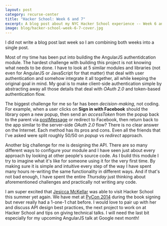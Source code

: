 ```yaml
---
layout: post
category: recurse-center
title: "Hacker School: Week 6 and 7"
excerpt: A blog post about my NYC Hacker School experience -- Week 6 and Week 7.
image: blog/hacker-school-week-6-7-cover.jpg
---
```

I did not write a blog post last week so I am combining both weeks into a single post.

Most of my time has been put into building the AngularJS authentidcation module.
The hardest challenge with building this project is not knowing what needs to be
done. I have to look at 5 similar modules and libraries (not even for AngularJS or
JavaScript for that matter) that deal with user authentication and somehow
integrate it all together, all while keeping the original goal in mind.
My goal is to make client-side authentication simple by abstracting away all
those details that deal with *OAuth 2.0* and token-based authentication flow.

The biggest challenge for me so far has been *decision-making*, not coding. For
example, when a user clicks on **Sign in with Facebook** should the library
open a new popup, then send an *accessToken* from the popup back to the parent
via [postMessage](https://developer.mozilla.org/en-US/docs/Web/API/Window.postMessage)
or redirect to Facebook, then return back to the app similar to the server-side
*OAuth 2.0* flow? There is no clear answer on the Internet. Each method has its
pros and cons. Even all the friends that I've asked were split roughly 50/50
on *popup* vs *redirect* approach.

Another big challenge for me is designing the API. There are so many different
ways to configure your module and I have seen just about every approach by
looking at other people's source code. As I build this module I try to imagine
what it's like for someone using it for the very first time. By making sure it
is simple and intuitive every step of the way I have spent many hours re-writing
the same functionality in different ways. And if that's not bad enough, I have
spent the entire *Thursday* just thinking about aforementioned challenges and
practically not writing any code.

I am super excited that [Jesicca McKellar](https://twitter.com/jessicamckellar)
was able to visit Hacker School this summer yet again. We have met at [PyCon 2014](https://us.pycon.org/2014/speaker/profile/64/)
during the book signing but never really had a 1-one-1 chat before. I would
love to pair up with her and discuss API design best practices, the next project
to work on at Hacker School and tips on giving technical talks. I will need the
last bit especially for my upcoming AngularJS talk at Google next month!
